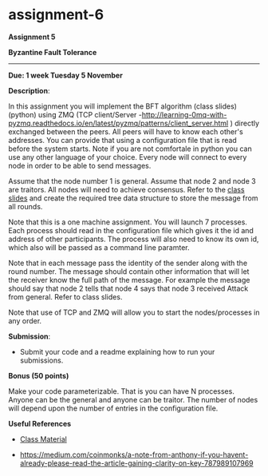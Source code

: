 # assignment-6

**Assignment 5**

**Byzantine Fault Tolerance**

******************

**Due: 1 week Tuesday 5 November**


**Description**: 

In this assignment you will implement the BFT algorithm (class slides) (python) using ZMQ (TCP client/Server -http://learning-0mq-with-pyzmq.readthedocs.io/en/latest/pyzmq/patterns/client_server.html ) directly exchanged between the peers. All peers will have to know each other's addresses. You can provide that using a configuration file that is read before the system starts. Note if you are not comfortale in python you can use any other language of your choice. Every node will connect to every node in order to be able to send messages.

Assume that the node number 1 is general.  Assume that node 2 and node 3 are traitors. All nodes will need to achieve consensus. Refer to the [class slides](https://github.com/vu-resilient-distributed-systems/lectures-fall-2019/tree/master/Module-5-AvoidingFailures) and create the required tree data structure to store the message from all rounds.

Note that this is a one machine assignment. You will launch 7 processes. Each process should read in the configuration file which gives it the id and address of other participants. The process will also need to know its own id, which also will be passed as a command line paramter.

Note that in each message pass the identity of the sender along with the round number. The message should contain other information that will let the receiver know the full path of the message. For example the message should say that node 2 tells that node 4 says that node 3 received Attack from general. Refer to class slides.

Note that use of TCP and ZMQ will allow you to start the nodes/processes in any order.

**Submission**:

- Submit your code and a readme explaining how to run your submissions.

**Bonus (50 points)**

Make your code parameterizable. That is you can have N processes. Anyone can be the general and anyone can be traitor. The number of nodes will depend upon the number of entries in the configuration file.

**Useful References**

- [Class Material](https://github.com/vu-resilient-distributed-systems/lectures-fall-2019/tree/master/Module-5-AvoidingFailures)

- https://medium.com/coinmonks/a-note-from-anthony-if-you-havent-already-please-read-the-article-gaining-clarity-on-key-787989107969
